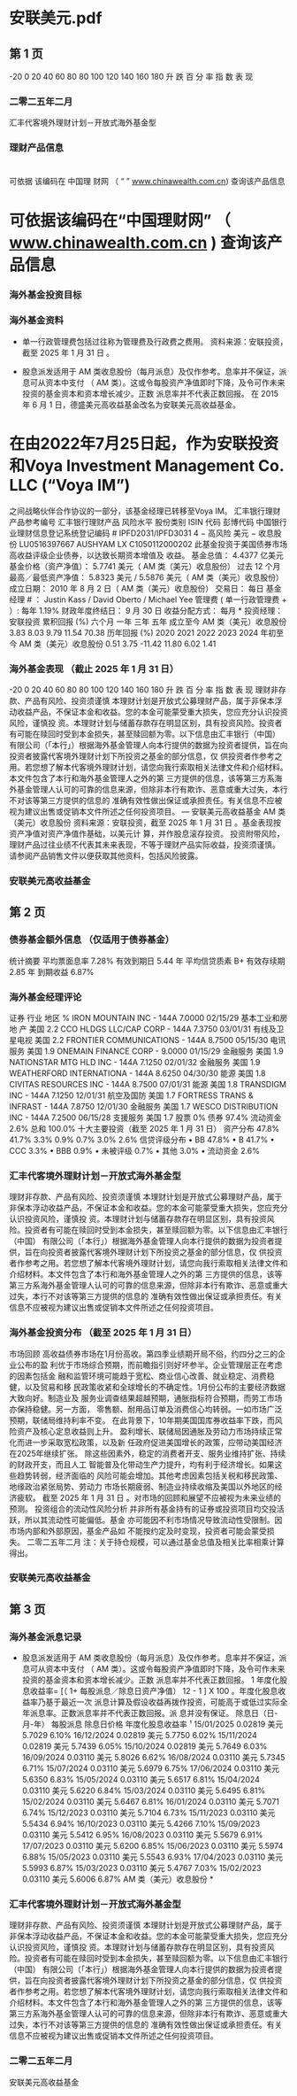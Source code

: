 # 安联美元.pdf
## 第 1 页
-20
0
20
40
60
80
80
100
120
140
160
180
升
跌
百
分
率
指
数
表
现
### 二零二五年二月
汇丰代客境外理财计划－开放式海外基金型
### 理财产品信息
#
可依据 该编码在 中国理 财网 （
“
”
www.chinawealth.com.cn)
查询该产品信息
# 可依据该编码在“中国理财网” （ www.chinawealth.com.cn ) 查询该产品信息
### 海外基金投资目标
### 海外基金资料
+ 单一行政管理费包括过往称为管理费及行政费之费用。
资料来源：安联投资，截至 2025 年 1 月 31 日 。
* 股息派发适用于 AM 类收息股份（每月派息）及仅作参考。息率并不保证，派息可从资本中支付
（ AM 类）。这或令每股资产净值即时下降，及令可作未来投资的基金资本和资本增长减少。正数
派息率并不代表正数回报。
在 2015 年 6 月 1 日，德盛美元高收益基金改名为安联美元高收益基金。
# 在由2022年7月25日起，作为安联投资和Voya Investment Management Co. LLC (“Voya IM”)
之间战略伙伴合作协议的一部分，该基金经理已转移至Voya IM。
汇丰银行理财产品参考编号
汇丰银行理财产品
风险水平
股份类别
ISIN 代码
彭博代码
中国银行业理财信息登记系统登记编码 #
IPFD2031/IPFD3031
4 − 高风险
美元 − 收息股份
LU0516397667
AUSHYAM LX
C1050112000202
此基金投资于美国债券市场高收益评级企业债券，以达致长期资本增值及
收益。
基金总值：
4.4377 亿美元
基金价格（资产净值）： 5.7741 美元（ AM 类（美元）收息股份）
过去 12 个月
最高／最低资产净值：
5.8323 美元 / 5.5876 美元（ AM 类（美元）收息股份）
成立日期：
2010 年 8 月 2 日（ AM 类（美元）收息股份）
交易日：
每日
基金经理 # ：
Justin Kass / David Oberto / Michael Yee
管理费
( 单一行政管理费 + ）:
每年 1.19%
财政年度终结日：
9 月 30 日
收益分配方式：
每月 *
投资经理：
安联投资
累积回报 (%)
六个月
一年
三年
五年
成立至今
AM 类（美元）收息股份
3.83
8.03
9.79
11.54
70.38
历年回报 (%)
2020
2021
2022
2023
2024
年初至今
AM 类（美元）收息股份
0.51
3.75
-11.42
11.80
6.02
1.41
### 海外基金表现 （截止 2025 年 1 月 31 日）
-20
0
20
40
60
80
80
100
120
140
160
180
升
跌
百
分
率
指
数
表
现
理财非存款、产品有风险、投资须谨慎
本理财计划是开放式公募理财产品，属于非保本浮动收益产品，不保证本金和收益。您的本金可能蒙受重大损失，您应充分认识投资风险，谨慎投
资。本理财计划与储蓄存款存在明显区别，具有投资风险。投资者有可能在赎回时受到本金损失，甚至赎回额为零。以下信息由汇丰银行（中国）
有限公司（「本行」）根据海外基金管理人向本行提供的数据为投资者提供，旨在向投资者披露代客境外理财计划下所投资之基金的部分信息，仅
供投资者作参考之用。若您想了解本代客境外理财计划，请您向我行索取相关法律文件和介绍材料。本文件包含了本行和海外基金管理人之外的第
三方提供的信息，该等第三方系海外基金管理人认可的可靠的信息来源，但除非本行有欺诈、恶意或重大过失，本行不对该等第三方提供的信息的
准确有效性做出保证或承担责任。有关信息不应被视为建议出售或促销本文件所述之任何投资项目。
— 安联美元高收益基金
AM 类（美元）收息股份
资料来源：安联投资，截至 2025 年 1 月 31 日 。基金表现按资产净值对资产净值作基础，以美元计
算，并作股息滚存投资。
投资附带风险，理财产品过往业绩不代表其未来表现，不等于理财产品实际收益，投资须谨慎。
请参阅产品销售文件以便获取其他资料，包括风险披露。
### 安联美元高收益基金
## 第 2 页
### 债券基金额外信息 （仅适用于债券基金）
统计摘要
平均票面息率
7.28%
有效到期日
5.44 年
平均信贷质素
B+
有效存续期
2.85 年
到期收益
6.87%
### 海外基金经理评论
证券
行业
地区
%
IRON MOUNTAIN INC - 144A 7.0000
02/15/29
基本工业和房地
产
美国
2.2
CCO HLDGS LLC/CAP CORP - 144A 7.3750
03/01/31
有线及卫星电视
美国
2.2
FRONTIER COMMUNICATIONS - 144A
8.7500 05/15/30
电讯服务
美国
1.9
ONEMAIN FINANCE CORP - 9.0000
01/15/29
金融服务
美国
1.9
NATIONSTAR MTG HLD INC - 144A 7.1250
02/01/32
金融服务
美国
1.9
WEATHERFORD INTERNATIONA - 144A
8.6250 04/30/30
能源
美国
1.8
CIVITAS RESOURCES INC - 144A 8.7500
07/01/31
能源
美国
1.8
TRANSDIGM INC - 144A 7.1250 12/01/31
航空及国防
美国
1.7
FORTRESS TRANS & INFRAST - 144A
7.8750 12/01/30
金融服务
美国
1.7
WESCO DISTRIBUTION INC - 144A 7.2500
06/15/28
支援服务
美国
1.7
股票
0%
债券
97.4%
流动资金
2.6%
总和
100.0%
十大主要投资（截至 2025 年 1 月 31 日）
资产分布
47.8%
41.7%
3.3%
0.9%
0.7%
3.0% 2.6%
信贷评级分布
• BB 47.8%
• B 41.7%
• CCC 3.3%
• BBB 0.9%
• 未被评级 0.7%
• 其他 3.0%
• 流动资金 2.6%
### 汇丰代客境外理财计划－开放式海外基金型
理财非存款、产品有风险、投资须谨慎
本理财计划是开放式公募理财产品，属于非保本浮动收益产品，不保证本金和收益。您的本金可能蒙受重大损失，您应充分认识投资风险，谨慎投
资。本理财计划与储蓄存款存在明显区别，具有投资风险。投资者有可能在赎回时受到本金损失，甚至赎回额为零。以下信息由汇丰银行（中国）
有限公司（「本行」）根据海外基金管理人向本行提供的数据为投资者提供，旨在向投资者披露代客境外理财计划下所投资之基金的部分信息，仅
供投资者作参考之用。若您想了解本代客境外理财计划，请您向我行索取相关法律文件和介绍材料。本文件包含了本行和海外基金管理人之外的第
三方提供的信息，该等第三方系海外基金管理人认可的可靠的信息来源，但除非本行有欺诈、恶意或重大过失，本行不对该等第三方提供的信息的
准确有效性做出保证或承担责任。有关信息不应被视为建议出售或促销本文件所述之任何投资项目。
### 海外基金投资分布 （截至 2025 年 1 月 31 日）
市场回顾
高收益债券市场在1月份高收。第四季业绩期开局不俗，约四分之三的企业公布的盈
利优于市场综合预期，而前瞻指引则好坏参半。企业管理层正在考虑的因素包括金
融和监管环境可能趋于宽松、商业信心改善、就业稳定、消费稳健，以及贸易和移
民政策收紧和全球增长的不确定性。1月份公布的主要经济数据大致向好。制造业及
服务业调查结果超越预期，通胀指标符合预期，而劳工市场亦保持稳健。另一方面，
零售额、耐用品订单及消费信心均转弱。一如市场广泛预期，联储局维持利率不变。
在此背景下，10年期美国国库券收益率下跌，而风险资产及核心定息收益则上升。
盈利增长、联储局因通胀及劳动力市场持续正常化而进一步采取宽松政策，以及新
任政府促进美国增长的政策，应带动美国经济在2025年继续扩张。
除这些因素外，稳定的消费者开支、服务业维持扩张、持续的财政开支，而且人工
智能普及化带动生产力提升，均有利于经济增长。如果这些趋势转弱，经济面临的
风险可能会增加。其他考虑因素包括关税和移民政策、地缘政治紧张局势、劳动力
市场长期疲弱、制造业持续收缩及美国以外地区的经济疲软。
截至 2025 年 1 月 31 日 。对市场的回顾和展望不应被视为未来业绩的预测。
投资组合的流动性风险分析
并非所有基金持有的证券或投资项目均交投活跃，所以其流动性可能偏低。基金
亦可能因不利市场情况导致流动性受限制。因市场内部和外部原因，基金产品如
不能按约定及时变现，投资者可能会蒙受损失。
二零二五年二月
注：关于持仓规模，可以通过基金总值及相关比率相乘计算得出。
### 安联美元高收益基金
## 第 3 页
### 海外基金派息记录
* 股息派发适用于 AM 类收息股份（每月派息）及仅作参考。息率并不保证，派息可从资本中支付
（ AM 类）。这或令每股资产净值即时下降，及令可作未来投资的基金资本和资本增长减少。正数
派息率并不代表正数回报。
1 年度化股息收益率= [（ 1+ 每股派息／除息日资产净值） 12 - 1 ] X 100 。年度化股息收益率乃基于最近一次
派息计算及假设收益再拨作投资，可能高于或低过实际全年派息率。正数派息率并不代表正数回报。派
息并没有保证。
除息日（日-月-年）
每股派息
除息日价格
年度化股息收益率 ¹
15/01/2025
0.02819 美元
5.7029
6.10%
16/12/2024
0.02819 美元
5.7750
6.02%
15/11/2024
0.02819 美元
5.7439
6.05%
15/10/2024
0.02819 美元
5.7649
6.03%
16/09/2024
0.03110 美元
5.8026
6.62%
16/08/2024
0.03110 美元
5.7345
6.71%
15/07/2024
0.03110 美元
5.6979
6.75%
17/06/2024
0.03110 美元
5.6350
6.83%
15/05/2024
0.03110 美元
5.6517
6.81%
15/04/2024
0.03110 美元
5.6220
6.84%
15/03/2024
0.03110 美元
5.6495
6.81%
15/02/2024
0.03110 美元
5.6467
6.81%
16/01/2024
0.03110 美元
5.7071
6.74%
15/12/2023
0.03110 美元
5.7104
6.73%
15/11/2023
0.03110 美元
5.5434
6.94%
16/10/2023
0.03110 美元
5.4266
7.10%
15/09/2023
0.03110 美元
5.5412
6.95%
16/08/2023
0.03110 美元
5.5679
6.91%
17/07/2023
0.03110 美元
5.6200
6.85%
15/06/2023
0.03110 美元
5.5974
6.88%
15/05/2023
0.03110 美元
5.5543
6.93%
17/04/2023
0.03110 美元
5.5993
6.87%
15/03/2023
0.03110 美元
5.4767
7.03%
15/02/2023
0.03110 美元
5.6006
6.87%
AM 类（美元）收息股份 *
### 汇丰代客境外理财计划－开放式海外基金型
理财非存款、产品有风险、投资须谨慎
本理财计划是开放式公募理财产品，属于非保本浮动收益产品，不保证本金和收益。您的本金可能蒙受重大损失，您应充分认识投资风险，谨慎投
资。本理财计划与储蓄存款存在明显区别，具有投资风险。投资者有可能在赎回时受到本金损失，甚至赎回额为零。以下信息由汇丰银行（中国）
有限公司（「本行」）根据海外基金管理人向本行提供的数据为投资者提供，旨在向投资者披露代客境外理财计划下所投资之基金的部分信息，仅
供投资者作参考之用。若您想了解本代客境外理财计划，请您向我行索取相关法律文件和介绍材料。本文件包含了本行和海外基金管理人之外的第
三方提供的信息，该等第三方系海外基金管理人认可的可靠的信息来源，但除非本行有欺诈、恶意或重大过失，本行不对该等第三方提供的信息的
准确有效性做出保证或承担责任。有关信息不应被视为建议出售或促销本文件所述之任何投资项目。
### 二零二五年二月
安联美元高收益基金